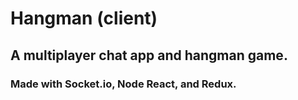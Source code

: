 # Hangman (client)
## A multiplayer chat app and hangman game.

### Made with Socket.io, Node React, and Redux. 
